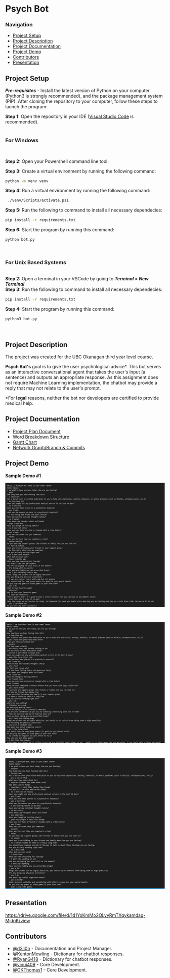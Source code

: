 # Psych Bot

### Navigation
- [Project Setup](#project-setup)
- [Project Description](#project-description)
- [Project Documentation](#project-documentation)
- [Project Demo](#project-demo)
- [Contributors](#contributors)
- [Presentation](#presentation)

## Project Setup

***Pre-requisites*** - Install the latest version of Python on your computer (Python3 is strongly recommended),
and the package management system (PIP).
After cloning the repository to your computer, follow these steps to launch the program:

**Step 1:** Open the repository in your IDE ([Visual Studio Code](https://visualstudio.microsoft.com/vs/) is recommended).  
&nbsp;  
### **For Windows**  
&nbsp;

**Step 2:** Open your Powershell command line tool.

**Step 3:** Create a virtual environment by running the following command:

```bash
python -m venv venv 
```
**Step 4:** Run a virtual environment by running the following command:
```bash
 ./venv/Scripts/activate.ps1
```
**Step 5:** Run the following to command to install all necessary dependecies:
```bash
pip install -r requirements.txt
```  
**Step 6:** Start the program by running this command:
```bash
python bot.py
```
&nbsp; 

### **For Unix Based Systems**  
&nbsp;  
**Step 2:** Open a terminal in your VSCode by going to ***Terminal > New Terminal***  
**Step 3:** Run the following to command to install all necessary dependecies:
```bash
pip install -r requirements.txt
```  
**Step 4:** Start the program by running this command:
```bash
python3 bot.py
```
&nbsp; 

## Project Description
The project was created for the UBC Okanagan third year level course.

**Psych Bot's** goal is to give the user psychological advice*. This bot serves as an interactive conversational agent that takes the user's input (a sentence) and outputs an appropriate response. As this assignment does not require Machine Learning implementation, the chatbot may provide a reply that may not relate to the user's prompt.


*For **legal** reasons, neither the bot nor developers are certified to provide medical help.


## Project Documentation
- [Project Plan Document](https://github.com/KentonMewling/Psych-Bot/blob/main/docs/Assignment2_Project_Plan.pdf)
- [Word Breakdown Structure](https://github.com/KentonMewling/Psych-Bot/blob/main/docs/WBS.png)
- [Gantt Chart](https://github.com/KentonMewling/Psych-Bot/blob/main/docs/Gantt%20Chart.png)
- [Network Graph/Branch & Commits](https://github.com/KentonMewling/Psych-Bot/network)

## Project Demo 

**Sample Demo #1**


![First demo of the project](./docs/images/good1.png)

**Sample Demo #2**


![Second demo of the project](./docs/images/good2.png)

**Sample Demo #3**


![Third demo of the project](./docs/images/good3.png)

## Presentation 
https://drive.google.com/file/d/1d1YoKrsMo2QLvyRmTXqykamdag-MjdqK/view

## Contributors

- [@d3li0n](https://github.com/d3li0n) - Documentation and Project Manager.
- [@KentonMewling](https://github.com/KentonMewling) - Dictionary for chatbot responses.
- [@RyanG418](https://github.com/RyanG418) - Dictionary for chatbot responses.
- [@vinui409](https://github.com/vinui409) - Core Development.
- [@OKThomas1](https://github.com/OKThomas1) - Core Development. 

